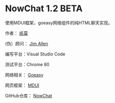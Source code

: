 # NowChat 1.2 BETA
使用MDUI框架，goeasy网络组件的纯HTML聊天实现。

作者：
            [纸莫](https://papernote.cn/)
            
(伪）顾问：
            [Jim Allen](https://github.com/jim1756999)


编写平台：Visual Studio Code

测试平台：Chrome 80

网络相关：
            [Goeasy
            ](https://goeasy.io/)

网页框架：
            [MDUI
            ](https://mdui.org/)

GitHub仓库：
            [NowChat
            ](https://github.com/zhimochina/NowChat)